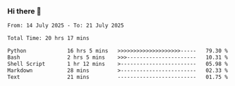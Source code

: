 ### Hi there 👋

<!--
**ututono/ututono** is a ✨ _special_ ✨ repository because its `README.md` (this file) appears on your GitHub profile.

Here are some ideas to get you started:

- 🔭 I’m currently working on ...
- 🌱 I’m currently learning ...
- 👯 I’m looking to collaborate on ...
- 🤔 I’m looking for help with ...
- 💬 Ask me about ...
- 📫 How to reach me: ...
- 😄 Pronouns: ...
- ⚡ Fun fact: ...
-->



<!--START_SECTION:waka-->

```txt
From: 14 July 2025 - To: 21 July 2025

Total Time: 20 hrs 17 mins

Python             16 hrs 5 mins   >>>>>>>>>>>>>>>>>>>>-----   79.30 %
Bash               2 hrs 5 mins    >>>----------------------   10.31 %
Shell Script       1 hr 12 mins    >------------------------   05.98 %
Markdown           28 mins         >------------------------   02.33 %
Text               21 mins         -------------------------   01.75 %
```

<!--END_SECTION:waka-->
